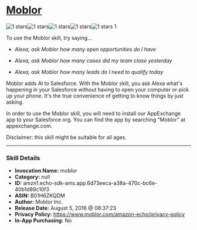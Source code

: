 # [Moblor](http://alexa.amazon.com/#skills/amzn1.echo-sdk-ams.app.6d73eeca-a38a-470c-bc6e-40b1d89c10f3)
![1 stars](../../images/ic_star_black_18dp_1x.png)![1 stars](../../images/ic_star_border_black_18dp_1x.png)![1 stars](../../images/ic_star_border_black_18dp_1x.png)![1 stars](../../images/ic_star_border_black_18dp_1x.png)![1 stars](../../images/ic_star_border_black_18dp_1x.png) 1

To use the Moblor skill, try saying...

* *Alexa, ask Moblor how many open opportunities do I have*

* *Alexa, ask Moblor how many cases did my team close yesterday*

* *Alexa, ask Moblor how many leads do I need to qualify today*

Moblor adds AI to Salesforce. With the Moblor skill, you ask Alexa what's happening in your Salesforce without having to open your computer or pick up your phone. It's the true convenience of getting to know things by just asking.

In order to use the Moblor skill, you will need to install our AppExchange app to your Salesforce org. You can find the app by searching "Moblor" at appexchange.com.

Disclaimer: this skill might be suitable for all ages.

***

### Skill Details

* **Invocation Name:** moblor
* **Category:** null
* **ID:** amzn1.echo-sdk-ams.app.6d73eeca-a38a-470c-bc6e-40b1d89c10f3
* **ASIN:** B01H6ZKQDM
* **Author:** Moblor Inc.
* **Release Date:** August 5, 2016 @ 08:37:23
* **Privacy Policy:** https://www.moblor.com/amazon-echo/privacy-policy
* **In-App Purchasing:** No
